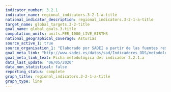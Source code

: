 ```yaml
---
indicator_number: 3.2.1
indicator_name: regional_indicators.3-2-1-a-title
national_indicator_description: regional_indicators.3-2-1-a-title
target_name: global_targets.3-2-title
goal_name: global_goals.3-title
computation_units: units.PER_1000_LIVE_BIRTHS
national_geographical_coverage: Asturias
source_active_1: true
source_organisation_1: "Elaborado por SADEI a partir de las fuentes reseñadas en las fichas metodológicas."
goal_meta_link: "http://www.sadei.es/datos/sad/Indicadores_ODS/metodologia/3.2.1.a.pdf"
goal_meta_link_text: Ficha metodológica del indicador 3.2.1.a
data_last_update: "06/05/2020"
data_non_statistical: false
reporting_status: complete
graph_title: regional_indicators.3-2-1-a-title
graph_type: line
---
```

